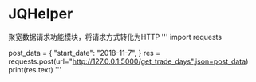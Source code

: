 # JQHelper
聚宽数据请求功能模块，将请求方式转化为HTTP
'''
import requests

post_data = {
        "start_date": "2018-11-7",
    }
res = requests.post(url="http://127.0.0.1:5000/get_trade_days",json=post_data)
print(res.text)
'''
